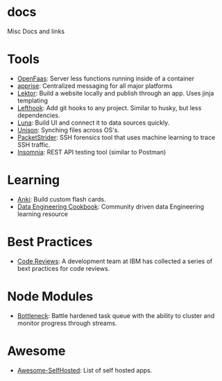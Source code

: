 # docs
Misc Docs and links

# Tools

* [OpenFaas](https://github.com/openfaas/faas/blob/master/README.md): Server less functions running inside of a container
* [apprise](https://github.com/caronc/apprise/wiki): Centralized messaging for all major platforms
* [Lektor](https://www.getlektor.com/): Build a website locally and publish through an app. Uses jinja templating
* [Lefthook](https://github.com/Arkweid/lefthook/blob/master/docs/node.md): Add git hooks to any project. Similar to husky, but less dependencies.
* [Luna](https://www.luna-lang.org/): Build UI and connect it to data sources quickly.
* [Unison](https://www.cis.upenn.edu/~bcpierce/unison/): Synching files across OS's.
* [PacketStrider](https://github.com/benjeems/packetStrider/blob/master/README.md): SSH forensics tool that uses machine learning to trace SSH traffic.
* [Insomnia](https://support.insomnia.rest/): REST API testing tool (similar to Postman)

# Learning
* [Anki](https://apps.ankiweb.net/): Build custom flash cards.
* [Data Engineering Cookbook](https://github.com/andkret/Cookbook/blob/master/README.md): Community driven data Engineering learning resource

# Best Practices
* [Code Reviews](https://www.ibm.com/developerworks/rational/library/11-proven-practices-for-peer-review/index.html): A development team at IBM has collected a series of bext practices for code reviews.

# Node Modules
* [Bottleneck](https://github.com/SGrondin/bottleneck/blob/master/README.md): Battle hardened task queue with the ability to cluster and monitor progress through streams.

# Awesome
* [Awesome-SelfHosted](https://github.com/Kickball/awesome-selfhosted/blob/master/README.md): List of self hosted apps.
